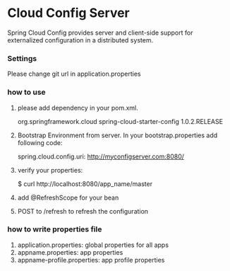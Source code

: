 Cloud Config Server
=====================================
Spring Cloud Config provides server and client-side support for externalized configuration in a distributed system.


### Settings

Please change git url in application.properties

### how to use

1. please add dependency in your pom.xml.


    <dependency>
           <groupId>org.springframework.cloud</groupId>
           <artifactId>spring-cloud-starter-config</artifactId>
           <version>1.0.2.RELEASE</version>
    </dependency>

2. Bootstrap Environment from server. In your bootstrap.properties add following code:


    spring.cloud.config.uri: http://myconfigserver.com:8080/

3. verify your properties:


    $ curl http://localhost:8080/app_name/master

4. add @RefreshScope for your bean
5. POST to /refresh to refresh the configuration
### how to write properties file

1. application.properties: global properties for all apps
2. appname.properties: app properties
3. appname-profile.properties: app profile properties


